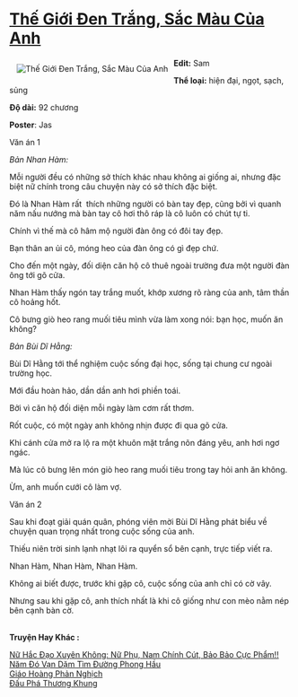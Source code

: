 <a href="https://utruyen.com/the-gioi-den-trang-sac-mau-cua-anh/19206/" title="Thế Giới Đen Trắng, Sắc Màu Của Anh"><h1>Thế Giới Đen Trắng, Sắc Màu Của Anh</h1></a><div style="display:table"><img align="right" style="float: left; padding: 10px;" src="https://utruyen.com/images/story/200x260/the-gioi-den-trang-sac-mau-cua-anh.jpg" alt="Thế Giới Đen Trắng, Sắc Màu Của Anh"><b>Edit:</b> Sam<p></p><b>Thể loại:</b> hiện đại, ngọt, sạch, sủng<p></p><b>Độ dài:</b> 92 chương<p></p><b>Poster</b>: Jas<p></p>Văn án 1<p></p><em>Bản Nhan Hàm:<p></p></em>Mỗi người đều có những sở thích khác nhau không ai giống ai, nhưng đặc biệt nữ chính trong câu chuyện này có sở thích đặc biệt.<p></p>Đó là Nhan Hàm rất  thích những người có bàn tay đẹp, cũng bởi vì quanh năm nấu nướng mà bàn tay cô hơi thô ráp là cô luôn có chút tự ti.<p></p>Chính vì thế mà cô hâm mộ người đàn ông có đôi tay đẹp.<p></p>Bạn thân an ủi cô, móng heo của đàn ông có gì đẹp chứ.<p></p>Cho đến một ngày, đối diện căn hộ cô thuê ngoài trường đưa một người đàn ông tới gõ cửa.<p></p>Nhan Hàm thấy ngón tay trắng muốt, khớp xương rõ ràng của anh, tâm thần cô hoảng hốt.<p></p>Cô bưng giò heo rang muối tiêu mình vừa làm xong nói: bạn học, muốn ăn không?<p></p><em>Bản Bùi Dĩ Hằng:</em><p></p>Bùi Dĩ Hằng tới thể nghiệm cuộc sống đại học, sống tại chung cư ngoài trường học.<p></p>Mới đầu hoàn hảo, dần dần anh hơi phiền toái.<p></p>Bởi vì căn hộ đối diện mỗi ngày làm cơm rất thơm.<p></p>Rốt cuộc, có một ngày anh không nhịn được đi qua gõ cửa.<p></p>Khi cánh cửa mở ra lộ ra một khuôn mặt trắng nõn đáng yêu, anh hơi ngơ ngác.<p></p>Mà lúc cô bưng lên món giò heo rang muối tiêu trong tay hỏi anh ăn không.<p></p>Ừm, anh muốn cưới cô làm vợ.<p></p>Văn án 2<p></p>Sau khi đoạt giải quán quân, phóng viên mời Bùi Dĩ Hằng phát biểu về chuyện quan trọng nhất trong cuộc sống của anh.<p></p>Thiếu niên trời sinh lạnh nhạt lôi ra quyển sổ bên cạnh, trực tiếp viết ra.<p></p>Nhan Hàm, Nhan Hàm, Nhan Hàm.<p></p>Không ai biết được, trước khi gặp cô, cuộc sống của anh chỉ có cờ vây.<p></p>Nhưng sau khi gặp cô, anh thích nhất là khi cô giống như con mèo nằm nép bên cạnh bàn cờ.</div><p><br><b>Truyện Hay Khác :</b></p><a href="https://utruyen.com/nu-hac-dao-xuyen-khong-nu-phu-nam-chinh-cut-bao-bao-cuc-pham/10517/" alt="Nữ Hắc Đạo Xuyên Không: Nữ Phụ, Nam Chính Cút, Bảo Bảo Cực Phẩm!!">Nữ Hắc Đạo Xuyên Không: Nữ Phụ, Nam Chính Cút, Bảo Bảo Cực Phẩm!!</a><br/><a href="https://dammyh.wordpress.com/2019/11/07/nam-do-van-dam-tim-duong-phong-hau/" alt="Năm Đó Vạn Dặm Tìm Đường Phong Hầu">Năm Đó Vạn Dặm Tìm Đường Phong Hầu</a><br/><a href="https://dammy2019.blogspot.com/2019/11/giao-hoang-phan-nghich.html" alt="Giáo Hoàng Phản Nghịch">Giáo Hoàng Phản Nghịch</a><br/><a href="https://github.com/quanluxury/truyenhot/tree/master/truyenhay/704/" alt="Đấu Phá Thương Khung">Đấu Phá Thương Khung</a><br/>